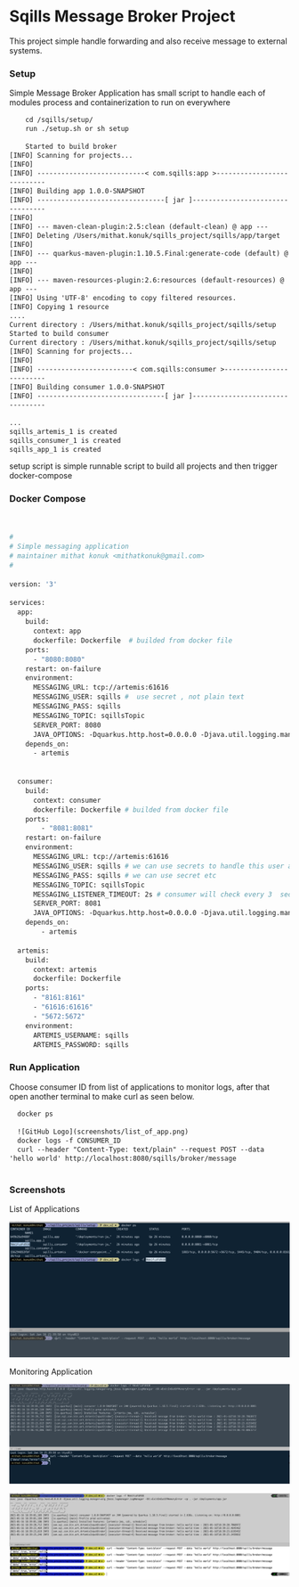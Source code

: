 # Sqills Message Broker  Project

This project simple handle forwarding and also receive message to external systems.

### Setup

Simple Message Broker Application has small script to handle each of modules process and
containerization to run on everywhere

```shell script
    cd /sqills/setup/
    run ./setup.sh or sh setup  
    
    Started to build broker
[INFO] Scanning for projects...
[INFO]
[INFO] ---------------------------< com.sqills:app >---------------------------
[INFO] Building app 1.0.0-SNAPSHOT
[INFO] --------------------------------[ jar ]---------------------------------
[INFO]
[INFO] --- maven-clean-plugin:2.5:clean (default-clean) @ app ---
[INFO] Deleting /Users/mithat.konuk/sqills_project/sqills/app/target
[INFO]
[INFO] --- quarkus-maven-plugin:1.10.5.Final:generate-code (default) @ app ---
[INFO]
[INFO] --- maven-resources-plugin:2.6:resources (default-resources) @ app ---
[INFO] Using 'UTF-8' encoding to copy filtered resources.
[INFO] Copying 1 resource
....
Current directory : /Users/mithat.konuk/sqills_project/sqills/setup
Started to build consumer
Current directory : /Users/mithat.konuk/sqills_project/sqills/setup
[INFO] Scanning for projects...
[INFO]
[INFO] ------------------------< com.sqills:consumer >-------------------------
[INFO] Building consumer 1.0.0-SNAPSHOT
[INFO] --------------------------------[ jar ]---------------------------------

...
sqills_artemis_1 is created
sqills_consumer_1 is created
sqills_app_1 is created
```

setup script is simple runnable script to build all projects and then trigger docker-compose

### Docker Compose

```dockerfile


#
# Simple messaging application
# maintainer mithat konuk <mithatkonuk@gmail.com>
#

version: '3'

services:
  app:
    build:
      context: app
      dockerfile: Dockerfile  # builded from docker file
    ports:
      - "8080:8080"
    restart: on-failure
    environment:
      MESSAGING_URL: tcp://artemis:61616
      MESSAGING_USER: sqills #  use secret , not plain text 
      MESSAGING_PASS: sqills
      MESSAGING_TOPIC: sqillsTopic
      SERVER_PORT: 8080
      JAVA_OPTIONS: -Dquarkus.http.host=0.0.0.0 -Djava.util.logging.manager=org.jboss.logmanager.LogManager
    depends_on:
      - artemis


  consumer:
    build:
      context: consumer
      dockerfile: Dockerfile # builded from docker file
    ports:
        - "8081:8081"
    restart: on-failure
    environment:
      MESSAGING_URL: tcp://artemis:61616
      MESSAGING_USER: sqills # we can use secrets to handle this user and password
      MESSAGING_PASS: sqills # we can use secret etc
      MESSAGING_TOPIC: sqillsTopic
      MESSAGING_LISTENER_TIMEOUT: 2s # consumer will check every 3  second
      SERVER_PORT: 8081
      JAVA_OPTIONS: -Dquarkus.http.host=0.0.0.0 -Djava.util.logging.manager=org.jboss.logmanager.LogManager
    depends_on:
        - artemis    

  artemis:
    build:
      context: artemis
      dockerfile: Dockerfile
    ports:
      - "8161:8161"
      - "61616:61616"
      - "5672:5672"
    environment:
      ARTEMIS_USERNAME: sqills
      ARTEMIS_PASSWORD: sqills
```

### Run Application

Choose consumer ID from list of applications to monitor logs, after that open another terminal to
make curl as seen below.

```shell
  docker ps 
  
  ![GitHub Logo](screenshots/list_of_app.png)
  docker logs -f CONSUMER_ID
  curl --header "Content-Type: text/plain" --request POST --data 'hello world' http://localhost:8080/sqills/broker/message
  
```

### Screenshots

List of Applications

![alt text](screenshots/list_of_app.png)

Monitoring Application

![alt_text](screenshots/monitoring.png)

![alt_text](screenshots/monitoring_v2.png)

